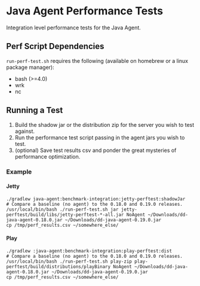 # Java Agent Performance Tests
Integration level performance tests for the Java Agent.

## Perf Script Dependencies

`run-perf-test.sh` requires the following (available on homebrew or a linux package manager):

* bash (>=4.0)
* wrk
* nc

## Running a Test
1. Build the shadow jar or the distribution zip for the server you wish to test against.
2. Run the performance test script passing in the agent jars you wish to test.
3. (optional) Save test results csv and ponder the great mysteries of performance optimization.

### Example
#### Jetty
```
./gradlew java-agent:benchmark-integration:jetty-perftest:shadowJar
# Compare a baseline (no agent) to the 0.18.0 and 0.19.0 releases.
/usr/local/bin/bash ./run-perf-test.sh jar jetty-perftest/build/libs/jetty-perftest-*-all.jar NoAgent ~/Downloads/dd-java-agent-0.18.0.jar ~/Downloads/dd-java-agent-0.19.0.jar
cp /tmp/perf_results.csv ~/somewhere_else/
```
#### Play
```
./gradlew :java-agent:benchmark-integration:play-perftest:dist
# Compare a baseline (no agent) to the 0.18.0 and 0.19.0 releases.
/usr/local/bin/bash ./run-perf-test.sh play-zip play-perftest/build/distributions/playBinary NoAgent ~/Downloads/dd-java-agent-0.18.0.jar ~/Downloads/dd-java-agent-0.19.0.jar
cp /tmp/perf_results.csv ~/somewhere_else/
```
